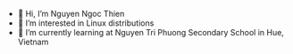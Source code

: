 - 👋 Hi, I’m Nguyen Ngoc Thien
- 👀 I’m interested in Linux distributions
- 🌱 I’m currently learning at Nguyen Tri Phuong Secondary School in Hue, Vietnam

